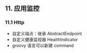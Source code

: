 ## 11. 应用监控

### 11.1 Http

- 自定义端点：继承 AbstractEndpoint
- 自定义健康监视器 HealthIndicator
- groovy 语言可以新建 command